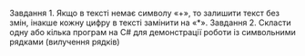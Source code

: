 Завдання 1. Якщо в тексті немає символу «+», то залишити текст без змін, інакше кожну цифру
в тексті замінити на «*».
Завдання 2. Скласти одну або кілька програм на С# для демонстрації роботи із символьними
рядками (вилучення рядків)
